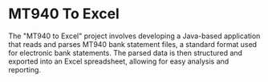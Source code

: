 # MT940 To Excel

The "MT940 to Excel" project involves developing a Java-based application that reads and parses MT940 bank statement
files, a standard format used for electronic bank statements. The parsed data is then structured and exported into an
Excel spreadsheet, allowing for easy analysis and reporting. 